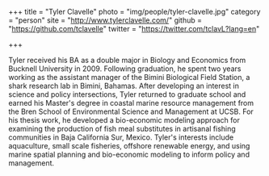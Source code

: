 +++
title = "Tyler Clavelle"
photo = "img/people/tyler-clavelle.jpg"
category = "person"
site = "http://www.tylerclavelle.com/"
github = "https://github.com/tclavelle"
twitter = "https://twitter.com/tclavL?lang=en"

+++

Tyler received his BA as a double major in Biology and Economics from Bucknell University in 2009. Following graduation, he spent two years working as the assistant manager of the Bimini Biological Field Station, a shark research lab in Bimini, Bahamas. After developing an interest in science and policy intersections, Tyler returned to graduate school and earned his Master's degree in coastal marine resource management from the Bren School of Environmental Science and Management at UCSB. For his thesis work, he developed a bio-economic modeling approach for examining the production of fish meal substitutes in artisanal fishing communities in Baja California Sur, Mexico. Tyler's interests include aquaculture, small scale fisheries, offshore renewable energy, and using marine spatial planning and bio-economic modeling to inform policy and management.